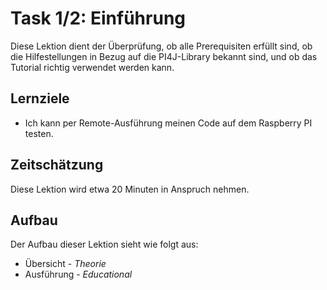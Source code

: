 # Task 1/2: Einführung
Diese Lektion dient der Überprüfung, ob alle Prerequisiten erfüllt sind, ob die Hilfestellungen in Bezug
auf die PI4J-Library bekannt sind, und ob das Tutorial richtig verwendet werden kann.

## Lernziele
- Ich kann per Remote-Ausführung meinen Code auf dem Raspberry PI testen.

## Zeitschätzung
Diese Lektion wird etwa 20 Minuten in Anspruch nehmen.

## Aufbau
Der Aufbau dieser Lektion sieht wie folgt aus:

- Übersicht - *Theorie*
- Ausführung - *Educational*